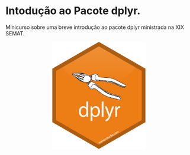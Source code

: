 # Intodução ao Pacote dplyr.
Minicurso sobre uma breve introdução ao pacote dplyr ministrada na XIX SEMAT.

<center><img src='imagens/dplyr.png' style = 'width:50%;'></center>